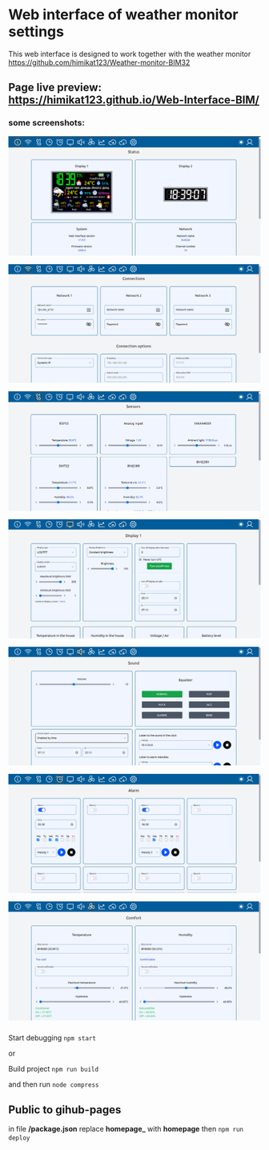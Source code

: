# Web interface of weather monitor settings

This web interface is designed to work together with the weather monitor https://github.com/himikat123/Weather-monitor-BIM32

## Page live preview: https://himikat123.github.io/Web-Interface-BIM/

### some screenshots:
<p align="center"><img src="img/status.png" alt="web interface BIM "></p>
<p align="center"><img src="img/connections.png" alt="web interface BIM"></p>
<p align="center"><img src="img/sensors.png" alt="web interface BIM"></p>
<p align="center"><img src="img/display.png" alt="web interface BIM"></p>
<p align="center"><img src="img/sound.png" alt="web interface BIM"></p>
<p align="center"><img src="img/alarm.png" alt="web interface BIM"></p>
<p align="center"><img src="img/comfort.png" alt="web interface BIM"></p>

###
Start debugging
    `npm start`

or

Build project `npm run build`

and then run `node compress`


## Public to gihub-pages
in file **/package.json** replace **homepage_** with **homepage**
then `npm run deploy`